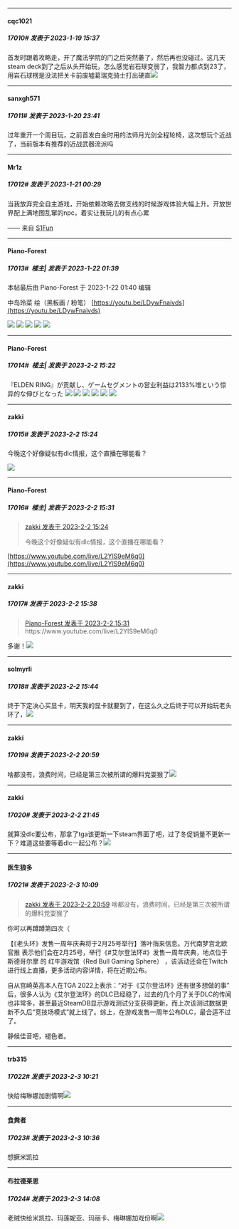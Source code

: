 

*****

####  cqc1021  
##### 17010#       发表于 2023-1-19 15:37

首发时跟着攻略走，开了魔法学院的门之后突然萎了，然后再也没碰过。这几天steam deck到了之后从头开始玩，怎么感觉岩石球变弱了，我智力都点到23了，用岩石球楞是没法把关卡前废墟葛瑞克骑士打出硬直<img src="https://static.saraba1st.com/image/smiley/face2017/107.png" referrerpolicy="no-referrer">



*****

####  sanxgh571  
##### 17011#       发表于 2023-1-20 23:41

过年重开一个周目玩，之前首发白金时用的法师月光剑全程轮椅，这次想玩个近战了，当前版本有推荐的近战武器流派吗



*****

####  Mr1z  
##### 17012#       发表于 2023-1-21 00:29

当我放弃完全自主游戏，开始依赖攻略去做支线的时候游戏体验大幅上升。开放世界配上满地图乱窜的npc，着实让我玩儿的有点心累

—— 来自 [S1Fun](https://s1fun.koalcat.com)



*****

####  Piano-Forest  
##### 17013#         楼主| 发表于 2023-1-22 01:39

 本帖最后由 Piano-Forest 于 2023-1-22 01:40 编辑 

中岛玲菜 绘（黑板画 / 粉笔）
[https://youtu.be/LDywFnaivds](https://youtu.be/LDywFnaivds)

<img src="https://p.sda1.dev/9/312d661922c44620c74c4f2c2a26108a/20230122_013721.jpg" referrerpolicy="no-referrer">
<img src="https://p.sda1.dev/9/d886fc8d373c63305047e3ae72543634/20230122_013712.jpg" referrerpolicy="no-referrer">
<img src="https://p.sda1.dev/9/5a8302ccb880c0e44653908b11540bb2/20230122_013714.jpg" referrerpolicy="no-referrer">
<img src="https://p.sda1.dev/9/9ecd3153e703f05af184e9342454401e/20230122_013715.jpg" referrerpolicy="no-referrer">
<img src="https://p.sda1.dev/9/5db680927777d74c52e2c6c9ddf1c283/20230122_013716.jpg" referrerpolicy="no-referrer">

*****

####  Piano-Forest  
##### 17014#         楼主| 发表于 2023-2-2 15:22

『ELDEN RING』が贡献し、ゲームセグメントの営业利益は2133%増という惊异的な伸びとなった
<img src="https://p.sda1.dev/9/add6ab7452bffc3e34ee87dc50b17c0e/ae158-vvd0v-014.jpg" referrerpolicy="no-referrer">
<img src="https://p.sda1.dev/9/77e05dea8cf3f68c6a553c8c2b95c2c7/ae158-vvd0v-015.jpg" referrerpolicy="no-referrer">
<img src="https://p.sda1.dev/9/5baad0110b31547d5fc5ef3c1852e9ea/ae158-vvd0v-035.jpg" referrerpolicy="no-referrer">
<img src="https://p.sda1.dev/9/767691f705e1f7420a8d2833e0b96ea2/aaqr0-qf9u4-014.jpg" referrerpolicy="no-referrer">
<img src="https://p.sda1.dev/9/9aa8aaa1269551657391c68e9f815b76/aaqr0-qf9u4-015.jpg" referrerpolicy="no-referrer">
<img src="https://p.sda1.dev/9/3f3c3d9fb363ec069bfacf815af7aecf/aaqr0-qf9u4-035.jpg" referrerpolicy="no-referrer">

*****

####  zakki  
##### 17015#       发表于 2023-2-2 15:24

今晚这个好像疑似有dlc情报，这个直播在哪能看？

<img src="https://p.sda1.dev/9/0a7e5c68582d0c8c2c30fb0facfda05e/CMP_20230202152436106.jpg" referrerpolicy="no-referrer">

*****

####  Piano-Forest  
##### 17016#         楼主| 发表于 2023-2-2 15:31

<blockquote><a href="httphttps://bbs.saraba1st.com/2b/forum.php?mod=redirect&amp;goto=findpost&amp;pid=59582088&amp;ptid=2009253" target="_blank">zakki 发表于 2023-2-2 15:24</a>

今晚这个好像疑似有dlc情报，这个直播在哪能看？</blockquote>
[https://www.youtube.com/live/L2YlS9eM6q0](https://www.youtube.com/live/L2YlS9eM6q0)


*****

####  zakki  
##### 17017#       发表于 2023-2-2 15:38

<blockquote><a href="httphttps://bbs.saraba1st.com/2b/forum.php?mod=redirect&amp;goto=findpost&amp;pid=59582170&amp;ptid=2009253" target="_blank">Piano-Forest 发表于 2023-2-2 15:31</a>
https://www.youtube.com/live/L2YlS9eM6q0</blockquote>
多谢！<img src="https://static.saraba1st.com/image/smiley/face2017/068.png" referrerpolicy="no-referrer">


*****

####  solmyrli  
##### 17018#       发表于 2023-2-2 15:44

终于下定决心买显卡，明天我的显卡就要到了，在这么久之后终于可以开始玩老头环了，<img src="https://static.saraba1st.com/image/smiley/face2017/138.png" referrerpolicy="no-referrer">


*****

####  zakki  
##### 17019#       发表于 2023-2-2 20:59

啥都没有，浪费时间，已经是第三次被所谓的爆料党耍猴了<img src="https://static.saraba1st.com/image/smiley/face2017/001.png" referrerpolicy="no-referrer">


*****

####  zakki  
##### 17020#       发表于 2023-2-2 21:45

就算没dlc要公布，那拿了tga该更新一下steam界面了吧，过了冬促销量不更新一下？难道这些要等着dlc一起公布？<img src="https://static.saraba1st.com/image/smiley/face2017/002.png" referrerpolicy="no-referrer">


*****

####  医生狼多  
##### 17021#       发表于 2023-2-3 10:09

<blockquote><a href="httphttps://bbs.saraba1st.com/2b/forum.php?mod=redirect&amp;goto=findpost&amp;pid=59586587&amp;ptid=2009253" target="_blank">zakki 发表于 2023-2-2 20:59</a>
啥都没有，浪费时间，已经是第三次被所谓的爆料党耍猴了</blockquote>
你可以再蹲蹲第四次（

【《老头环》发售一周年庆典将于2月25号举行】落叶捎来信息。万代南梦宫北欧官推 表示他们会在2月25号，举行《#艾尔登法环#》发售一周年庆典，地点位于 斯德哥尔摩 的 红牛游戏馆（Red Bull Gaming Sphere） ，该活动还会在Twitch进行线上直播，更多活动内容详情，将在近期公布。

自从宫崎英高本人在TGA 2022上表示：“对于《艾尔登法环》还有很多想做的事” 后，很多人认为《艾尔登法环》的DLC已经稳了，过去的几个月了关于DLC的传闻也非常多，甚至最近SteamDB显示游戏测试分支获得更新，而上次该测试数据更新不久后“竞技场模式”就上线了。综上，在游戏发售一周年公布DLC，最合适不过了。

静候佳音吧，褪色者。


*****

####  trb315  
##### 17022#       发表于 2023-2-3 10:21

快给梅琳娜加剧情啊<img src="https://static.saraba1st.com/image/smiley/face2017/001.png" referrerpolicy="no-referrer">


*****

####  食粪者  
##### 17023#       发表于 2023-2-3 10:36

想撅米凯拉


*****

####  布拉德莱恩  
##### 17024#       发表于 2023-2-3 14:08

老贼快给米凯拉、玛莲妮亚、玛丽卡、梅琳娜加戏份啊<img src="https://static.saraba1st.com/image/smiley/face2017/130.png" referrerpolicy="no-referrer">

